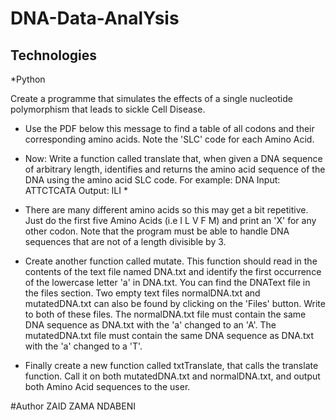 # DNA-Data-AnalYsis

## Technologies

*Python

Create a programme that simulates the effects of a single nucleotide polymorphism that leads to sickle Cell Disease.

* Use the PDF below this message to find a table of all codons and their corresponding amino acids. Note the 'SLC' code for each Amino Acid. 

* Now: Write a function called translate that, when given a DNA sequence of arbitrary length, identifies and returns the amino acid sequence of the DNA using the amino acid SLC code. For example: DNA Input: ATTCTCATA  Output: ILI *

* There are many different amino acids so this may get a bit repetitive. Just do the first five Amino Acids (i.e I L V F M) and print an 'X' for any other codon. Note that the program must be able to handle DNA sequences that are not of a length divisible by 3. 

* Create another function called mutate. This function should read in the contents of the text file named DNA.txt and identify the first occurrence of the lowercase letter 'a' in DNA.txt. You can find the DNAText file in the files section. Two empty text files normalDNA.txt and mutatedDNA.txt can also be found by clicking on the 'Files' button. Write to both of these files. The normalDNA.txt file must contain the same DNA sequence as DNA.txt with the 'a' changed to an 'A'. The mutatedDNA.txt file must contain the same DNA sequence as DNA.txt with the 'a' changed to a 'T'.


* Finally create a new function called txtTranslate, that calls the translate function. Call it on both mutatedDNA.txt and normalDNA.txt, and output both Amino Acid sequences to the user.

#Author
ZAID ZAMA NDABENI
